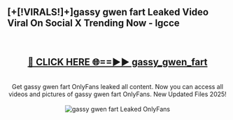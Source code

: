 <h2>[+[!VIRALS!]+]gassy gwen fart Leaked Video Viral On Social X Trending Now - lgcce</h2>
<br>
<div align="center">
<h2><a href="https://libra.edu.pl?gassy_gwen_fart" rel="nofollow">🔴 CLICK HERE 🌐==►► gassy_gwen_fart</a></h2>
<br>
Get gassy gwen fart OnlyFans leaked all content. Now you can access all videos and pictures of gassy gwen fart OnlyFans. New Updated Files 2025!
<br>
<br>
<a href="https://libra.edu.pl?gassy_gwen_fart" rel="nofollow" data-target="animated-image.originalLink"><img src="https://i.ibb.co.com/WyWwxjT/player-gif2.gif" alt="gassy gwen fart Leaked OnlyFans" style="max-width: 100%; display: inline-block;" data-target="animated-image.originalImage"></a>
</div>
<br>